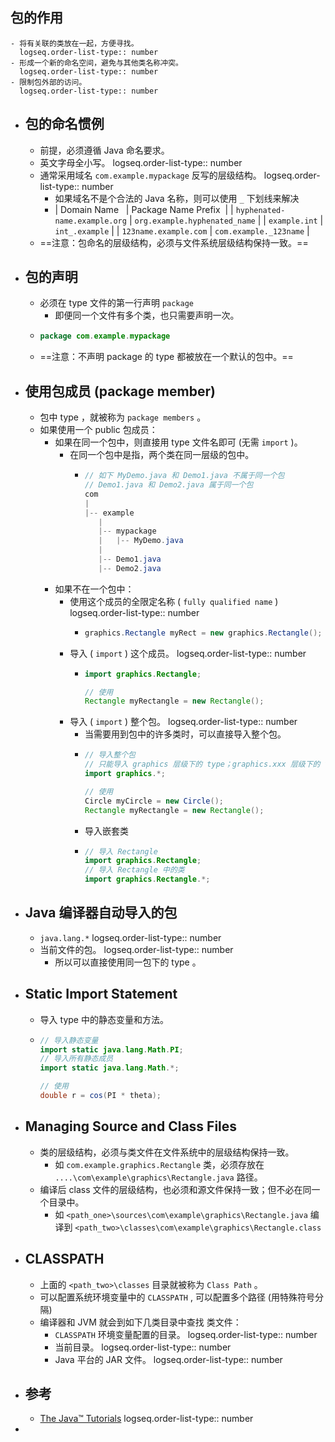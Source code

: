 ## 包的作用
	- 将有关联的类放在一起，方便寻找。
	  logseq.order-list-type:: number
	- 形成一个新的命名空间，避免与其他类名称冲突。
	  logseq.order-list-type:: number
	- 限制包外部的访问。
	  logseq.order-list-type:: number
- ## 包的命名惯例
	- 前提，必须遵循 Java 命名要求。
	- 英文字母全小写。
	  logseq.order-list-type:: number
	- 通常采用域名 `com.example.mypackage` 反写的层级结构。
	  logseq.order-list-type:: number
		- 如果域名不是个合法的 Java 名称，则可以使用 `_` 下划线来解决
		- | Domain Name   | Package Name Prefix  |
		  | `hyphenated-name.example.org` | `org.example.hyphenated_name` |
		  | `example.int` | `int_.example` |
		  | `123name.example.com` | `com.example._123name` |
	- ==注意：包命名的层级结构，必须与文件系统层级结构保持一致。==
- ## 包的声明
	- 必须在 type 文件的第一行声明 `package`
		- 即便同一个文件有多个类，也只需要声明一次。
	- ``` java
	  package com.example.mypackage
	  ```
	- ==注意：不声明 package 的 type 都被放在一个默认的包中。==
- ## 使用包成员 (package member)
	- 包中 type ，就被称为 `package members` 。
	- 如果使用一个 public 包成员：
		- 如果在同一个包中，则直接用 type 文件名即可 (无需 `import` )。
			- 在同一个包中是指，两个类在同一层级的包中。
				- ``` java
				  // 如下 MyDemo.java 和 Demo1.java 不属于同一个包
				  // Demo1.java 和 Demo2.java 属于同一个包
				  com
				  |
				  |-- example
				     |
				     |-- mypackage
				     |   |-- MyDemo.java
				     |
				     |-- Demo1.java
				     |-- Demo2.java
				  ```
		- 如果不在一个包中：
			- 使用这个成员的全限定名称 ( `fully qualified name` )
			  logseq.order-list-type:: number
				- ``` java
				  graphics.Rectangle myRect = new graphics.Rectangle();
				  ```
			- 导入 ( `import` ) 这个成员。
			  logseq.order-list-type:: number
				- ``` java
				  import graphics.Rectangle;
				  
				  // 使用
				  Rectangle myRectangle = new Rectangle();
				  ```
			- 导入 ( `import` ) 整个包。
			  logseq.order-list-type:: number
				- 当需要用到包中的许多类时，可以直接导入整个包。
				- ``` java
				  // 导入整个包
				  // 只能导入 graphics 层级下的 type；graphics.xxx 层级下的 type 无法被导入
				  import graphics.*;
				  
				  // 使用
				  Circle myCircle = new Circle();
				  Rectangle myRectangle = new Rectangle();
				  ```
				- 导入嵌套类
				- ``` java
				  // 导入 Rectangle
				  import graphics.Rectangle;
				  // 导入 Rectangle 中的类
				  import graphics.Rectangle.*;
				  ```
- ## Java 编译器自动导入的包
	- `java.lang.*`
	  logseq.order-list-type:: number
	- 当前文件的包。
	  logseq.order-list-type:: number
		- 所以可以直接使用同一包下的 type 。
- ## Static Import Statement
	- 导入 type 中的静态变量和方法。
	- ``` java
	  // 导入静态变量
	  import static java.lang.Math.PI;
	  // 导入所有静态成员
	  import static java.lang.Math.*;
	  
	  // 使用
	  double r = cos(PI * theta);
	  ```
- ## Managing Source and Class Files
	- 类的层级结构，必须与类文件在文件系统中的层级结构保持一致。
		- 如 `com.example.graphics.Rectangle` 类，必须存放在 `....\com\example\graphics\Rectangle.java` 路径。
	- 编译后 class 文件的层级结构，也必须和源文件保持一致；但不必在同一个目录中。
		- 如 `<path_one>\sources\com\example\graphics\Rectangle.java` 编译到 `<path_two>\classes\com\example\graphics\Rectangle.class`
- ## CLASSPATH
	- 上面的 `<path_two>\classes` 目录就被称为 `Class Path` 。
	- 可以配置系统环境变量中的 `CLASSPATH` , 可以配置多个路径 (用特殊符号分隔)
	- 编译器和 JVM 就会到如下几类目录中查找 类文件：
		- `CLASSPATH` 环境变量配置的目录。
		  logseq.order-list-type:: number
		- 当前目录。
		  logseq.order-list-type:: number
		- Java 平台的 JAR 文件。
		  logseq.order-list-type:: number
- ## 参考
	- [The Java™ Tutorials](https://docs.oracle.com/javase/tutorial/java/package)
	  logseq.order-list-type:: number
-